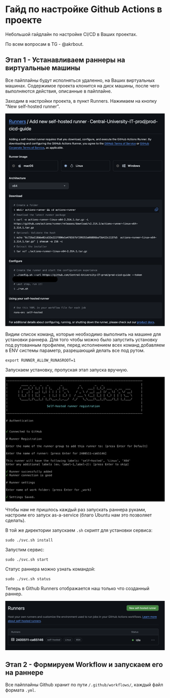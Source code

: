 # Гайд по настройке Github Actions в проекте

Небольшой гайдлайн по настройке CI/CD в Ваших проектах.

По всем вопросам в TG - @akrbout.

## Этап 1 - Устанавливаем раннеры на виртуальные машины

Все пайплайны будут исполняться удаленно, на Ваших виртуальных машинах. Содержимое проекта клонится на диск машины, после чего выполняются действия, описанные в пайплайне.

Заходим в настройки проекта, в пункт Runners. Нажимаем на кнопку "New self-hosted runner".

![github runner creation](/static/img/runner-creation-first.png)

Видим список команд, которые необходимо выполнить на машине для установки раннера. Для того чтобы можно было запустить установку под рутованным профилем, перед исполнением всех команд добавляем в ENV системы параметр, разрешающий  делать все под рутом.

```shell
export RUNNER_ALLOW_RUNASROOT=1
```

Запускаем установку, пропуская этап запуска вручную.

![github runner installation](/static/img/runner-creation-second.png)

Чтобы нам не пришлось каждый раз запускать раннера руками, настроим его запуск as-a-service (благо Ubuntu нам это позволяет сделать).

В той же директории запускаем `.sh` скрипт для установки сервиса:
```shell
sudo ./svc.sh install
```
Запустим сервис:
```shell
sudo ./svc.sh start
```
Статус раннера можно узнать командой:
```shell
sudo ./svc.sh status
```

Теперь в Github Runners отображается наш только что созданный раннер.

![github runner idle](/static/img/runner-creation-final.png)

## Этап 2 - Формируем Workflow и запускаем его на раннере

Все пайплайны Github хранит по пути `/.github/workflows/`, каждый файл формата `.yml`.
